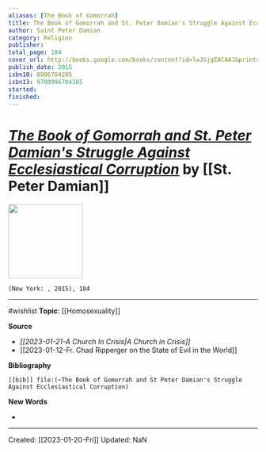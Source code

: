 ```yaml
---
aliases: [The Book of Gomorrah]
title: The Book of Gomorrah and St. Peter Damian's Struggle Against Ecclesiastical Corruption
author: Saint Peter Damian
category: Religion
publisher: 
total_page: 184
cover_url: http://books.google.com/books/content?id=lwJGjgEACAAJ&printsec=frontcover&img=1&zoom=1&source=gbs_api
publish_date: 2015
isbn10: 0996704205
isbn13: 9780996704205
started: 
finished: 
---
```

# *[The Book of Gomorrah and St. Peter Damian's Struggle Against Ecclesiastical Corruption]()* by [[St. Peter Damian]]

<img src="http://books.google.com/books/content?id=lwJGjgEACAAJ&printsec=frontcover&img=1&zoom=1&source=gbs_api" width=150>

`(New York: , 2015), 184`

--- 
#wishlist
**Topic**: [[Homosexuality]]

**Source**
- *[[2023-01-21-A Church In Crisis|A Church in Crisis]]*
- [[2023-01-12-Fr. Chad Ripperger on the State of Evil in the World]]


**Bibliography**

```query
[[bib]] file:(~The Book of Gomorrah and St Peter Damian's Struggle Against Ecclesiastical Corruption)
```
 

**New Words**

- 

---
Created: [[2023-01-20-Fri]]
Updated: NaN
